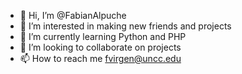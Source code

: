 - 👋 Hi, I’m @FabianAlpuche
- 👀 I’m interested in making new friends and projects
- 🌱 I’m currently learning Python and PHP
- 💞️ I’m looking to collaborate on projects
- 📫 How to reach me fvirgen@uncc.edu

<!---
FabianAlpuche/FabianAlpuche is a ✨ special ✨ repository because its `README.md` (this file) appears on your GitHub profile.
You can click the Preview link to take a look at your changes.
--->
